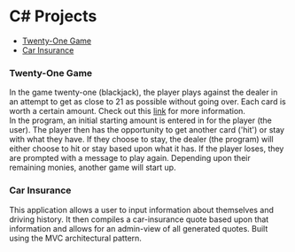# C# Projects

<ul>
  <li><a href="https://github.com/bpochon87/TTA_C_sharp/tree/main/TwentyOne" target="_blank">Twenty-One Game</a></li>
  <li><a href="https://github.com/bpochon87/TTA_C_sharp/tree/main/CarInsurance" target="_blank">Car Insurance</a></li>
</ul>
  
<h3>Twenty-One Game</h3>
In the game twenty-one (blackjack), the player plays against the dealer in an attempt to get as close to 21 as possible without going over. Each card is worth a certain amount. Check out this <a href="https://bicyclecards.com/how-to-play/blackjack/" target="_blank">link</a> for more information.
<br>
In the program, an initial starting amount is entered in for the player (the user). The player then has the opportunity to get another card ('hit') or stay with what they have. If they choose to stay, the dealer (the program) will either choose to hit or stay based upon what it has. If the player loses, they are prompted with a message to play again. Depending upon their remaining monies, another game will start up.
  
<h3>Car Insurance</h3>
This application allows a user to input information about themselves and driving history. It then compiles a car-insurance quote based upon that information and allows for an admin-view of all generated quotes. Built using the MVC architectural pattern.
